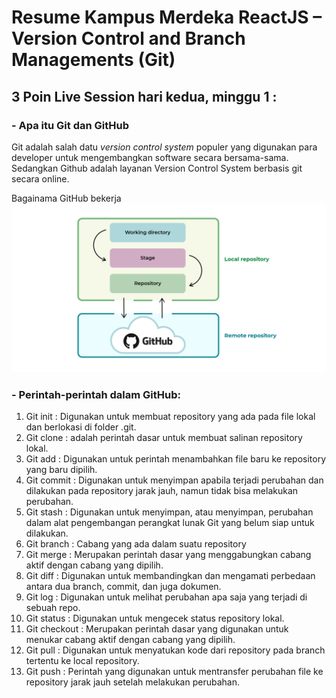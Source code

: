 # Resume Kampus Merdeka ReactJS – Version Control and Branch Managements (Git)

## 3 Poin Live Session hari kedua, minggu 1 :
### - Apa itu Git dan GitHub

Git adalah salah datu *version control system* populer yang digunakan para developer untuk mengembangkan software secara bersama-sama. Sedangkan Github adalah layanan Version Control System berbasis git secara online.

Bagainama GitHub bekerja
![alt text](02_Git-Github\Screnshoot\how-git-work.png)

### - Perintah-perintah dalam GitHub:

1. Git init : Digunakan untuk membuat repository yang ada pada file lokal dan berlokasi di folder .git. 
2. Git clone : adalah perintah dasar untuk membuat salinan repository lokal.
3. Git add : Digunakan untuk perintah menambahkan file baru ke repository yang baru dipilih. 
4. Git commit : Digunakan untuk menyimpan apabila terjadi perubahan dan dilakukan pada repository jarak jauh, namun tidak bisa melakukan perubahan. 
5. Git stash : Digunakan untuk menyimpan, atau menyimpan, perubahan dalam alat pengembangan perangkat lunak Git yang belum siap untuk dilakukan.
6. Git branch : Cabang yang ada dalam suatu repository
7. Git merge : Merupakan perintah dasar yang menggabungkan cabang aktif dengan cabang yang dipilih.
8. Git diff : Digunakan untuk membandingkan dan mengamati perbedaan antara dua branch, commit, dan juga dokumen.
9. Git log : Digunakan untuk melihat perubahan apa saja yang terjadi di sebuah repo.
10. Git status : Digunakan untuk mengecek status repository lokal.
11. Git checkout : Merupakan perintah dasar yang digunakan untuk menukar cabang aktif dengan cabang yang dipilih. 
12. Git pull : Digunakan untuk menyatukan kode dari repository pada branch tertentu ke local repository.
13. Git push : Perintah yang digunakan untuk mentransfer perubahan file ke repository jarak jauh setelah melakukan perubahan. 